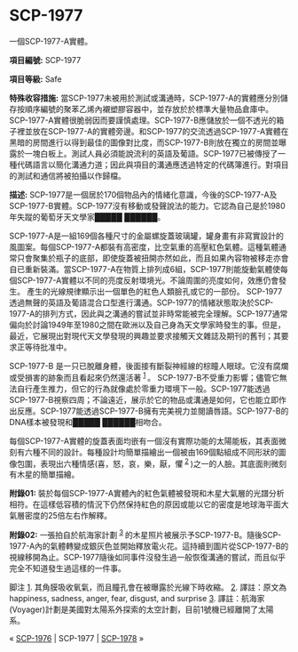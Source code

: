 # SCP-1977
                        




一個SCP-1977-A實體。



**項目編號:** SCP-1977

**項目等級:** Safe

**特殊收容措施:** 當SCP-1977未被用於測試或溝通時，SCP-1977-A的實體應分別儲存按順序編號的聚苯乙烯內襯塑膠容器中，並存放於於標準大量物品倉庫中。SCP-1977-A實體很脆弱因而要謹慎處理。SCP-1977-B應儲放於一個不透光的箱子裡並放在SCP-1977-A的實體旁邊。和SCP-1977的交流透過SCP-1977-A實體在黑暗的房間進行以得到最佳的圖像對比度，而SCP-1977-B則放在獨立的房間並曝露於一塊白板上。測試人員必須能說流利的英語及葡語。SCP-1977已被傳授了一種代碼語言以簡化溝通力道；因此與項目的溝通應透過特定的代碼簿進行。對項目的測試和通信將被拍攝以作歸檔。

**描述:** SCP-1977是一個居於170個物品內的情緒化意識，今後的SCP-1977-A及SCP-1977-B實體。SCP-1977沒有移動或發聲說法的能力。它認為自己是於1980年失蹤的葡萄牙天文學家█████ ██████。

SCP-1977-A是一組169個各種尺寸的金屬螺旋蓋玻璃罐，罐身畫有非寫實設計的風圖案。每個SCP-1977-A都裝有高密度，比空氣重的高壓紅色氣體。這種氣體通常只會聚集於瓶子的底部，即使旋蓋被扭開亦然如此，而且如果內容物被移走亦會自已重新裝滿。當SCP-1977-A在物質上排列成6組，SCP-1977則能旋動氣體使每個SCP-1977-A實體以不同的亮度反射環境光。不論周圍的亮度如何，效應仍會發生。 產生的光線規律顯示出一個單色的紅色人類臉孔或它的一部份。 SCP-1977透過無聲的英語及葡語混合口型進行溝通。SCP-1977的情緒狀態取決於SCP-1977-A的排列方式，因此與之溝通的嘗試並非時常能被完全理解。SCP-1977通常偏向於討論1949年至1980之間在歐洲以及自己身為天文學家時發生的事。但是，最近，它展現出對現代天文學發現的興趣並要求接觸天文雜誌及期刊的舊刊；其要求正等待批准中。

SCP-1977-B 是一只已脫離身體，後面接有斷裂神經線的棕瞳人眼球。它沒有腐爛或受損害的跡象而且看起來仍然還活著<sup class='footnoteref'>
 <a shape='rect' class='footnoteref' id='footnoteref-1' href='javascript:;' onclick='WIKIDOT.page.utils.scrollToReference(&apos;footnote-1&apos;)'>1</a>
</sup>。 SCP-1977-B不受重力影響；儘管它無法自行產生推力，但它的行為就像處於零重力環境下一般。SCP-1977能透過SCP-1977-B視察四周；不論遠近，展示於它的物品或溝通是如何，它也能立即作出反應。SCP-1977能透過SCP-1977-B擁有完美視力並閱讀唇語。SCP-1977-B的DNA樣本被發現和█████ ██████相吻合。

每個SCP-1977-A實體的旋蓋表面均嵌有一個沒有實際功能的太陽能板，其表面微刻有六種不同的設計。每種設計均簡單描繪出一個被由169個點組成不同形狀的圖像包圍，表現出六種情感(喜，怒，哀，樂，厭，懼<sup class='footnoteref'>
 <a shape='rect' class='footnoteref' id='footnoteref-2' href='javascript:;' onclick='WIKIDOT.page.utils.scrollToReference(&apos;footnote-2&apos;)'>2</a>
</sup>)之一的人臉。其底面則微刻有木星的簡單描繪。

**附錄01:**  裝於每個SCP-1977-A實體內的紅色氣體被發現和木星大氣層的光譜分析相符。在這樣低容積的情況下仍然保持紅色的原因或能以它的密度是地球海平面大氣層密度的25倍左右作解釋。

**附錄02:**  一張拍自於航海家計劃<sup class='footnoteref'>
 <a shape='rect' class='footnoteref' id='footnoteref-3' href='javascript:;' onclick='WIKIDOT.page.utils.scrollToReference(&apos;footnote-3&apos;)'>3</a>
</sup>的木星照片被展示予SCP-1977-B。隨後SCP-1977-A內的氣體轉變成銀灰色並開始釋放電火花。這持續到圖片從SCP-1977-B的視線移開為止。SCP-1977隨後如同事件沒發生過一般恢復溝通的嘗試，而且似乎完全不知道發生過這樣的一件事。


脚注
<a shape='rect' href='javascript:;' onclick='WIKIDOT.page.utils.scrollToReference(&apos;footnoteref-1&apos;)'>1</a>. 其角膜吸收氧氣，而且瞳孔會在被曝露於光線下時收縮。
<a shape='rect' href='javascript:;' onclick='WIKIDOT.page.utils.scrollToReference(&apos;footnoteref-2&apos;)'>2</a>. 譯註：原文為happiness, sadness, anger, fear, disgust, and surprise
<a shape='rect' href='javascript:;' onclick='WIKIDOT.page.utils.scrollToReference(&apos;footnoteref-3&apos;)'>3</a>. 譯註：航海家(Voyager)計劃是美國對太陽系外探索的太空計劃，目前1號機已經離開了太陽系。



« [SCP-1976](/scp-1976) | SCP-1977 | [SCP-1978](/scp-1978) »





                    